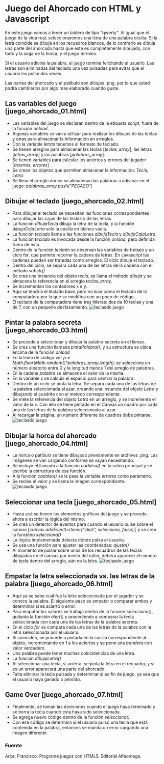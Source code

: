 # Juego del Ahorcado con HTML y Javascript

En este juego vamos a tener un tablero de tipo "qwerty".  Al igual que el juego de la vida real, seleccionaremos una letra de una palabra oculta.  Si la letra coincide se dibuja en los recuadros blancos, de lo contrario se dibuja una parte del ahorcado hasta que este es completamente dibujado, con todo y la soga de la horca, y el juego termina.

Si el usuario adivina la palabra, el juego termina felicitando al usuario.  Las letras son eliminadas del teclado una vez pulsadas para evitar que el usuario las pulse dos veces.

Las partes del ahorcado y el patíbulo son dibujos .png, por lo que usted podrá cambiarlos por algo mas elaborado cuando guste.

## Las variables del juego [juego_ahorcado_01.html]
- Las variables del juego se declaran dentro de la etiqueta *script*, fuera de la función *onload*.
- Algunas variables se van a utilizar para realizar los dibujos de las teclas y otras para almacenar la información en arreglos.
- Con la variable *letras* tenemos el formato de teclado.
- Se tienen arreglos para almacenar las teclas [*teclas_array*], las letras [*letras_array*] y las palabras [*palabras_array*].
- Se tienen variables para calcular los aciertos y errores del jugador [*aciertos*, *errores*]
- Se crean los objetos que permiten almacenar la información: *Tecla*, *Letra*
- Se llena el arreglo donce se almacenan las palabras a adivinar en el juego: *palabras_array.push("PEGASO")*

## Dibujar el teclado [juego_ahorcado_02.html]
- Para dibujar el teclado se necesitan las funciones correspondientes para dibujar las cajas de las teclas y de las letras.
- La función *dibujaTecla* dibuja la letra de la tecla, y la función *dibujaCajaLetra* solo la casilla en blanco vacía.
- La función *teclado* llama a las funciones *dibujaTecla* y *dibujaCajaLetra*.
- La función *teclado* es invocada desde la función *onload*, pero definida fuera de ésta.
- Dentro de la función *teclado* se observan las variables de trabajo y un ciclo for, que permite recorrer la cadena de letras. En Javascript las cadenas pueden ser tratadas como arreglos.  El ciclo dibuja el teclado.
- Dentro del ciclo, se separa cada una de las letras de la cadena con el método *substr()*
- Se crea una instancia del objeto *tecla*, se llama el método *dibuja* y se almacena la referencia en el arreglo *teclas_array*.
- Se incrementan los contadores x e y.
- Aqui se tendría el teclado base, pero no luce como el teclado de la computadora por lo que se modifica con un poco de código.
- El teclado de la computadora tiene tres hileras: dos de 10 teclas y una de 7, con un pequeño desfasamiento.
![teclasdo juego](/imagenes/teclado_juego.png "Teclado juego")

## Pintar la palabra secreta [juego_ahorcado_03.html]
- Se procede a seleccionar y dibujar la palabra secreta en el lienzo.
- Se crea una función llamada *pintaPalabra()*, y su estructura se ubica encima de la función *onload*
- En la linea de código *var p = Math.floor(Math.random()\*palabras_array.length);* se selecciona un número aleatorio entre 0 y la longitud menos 1 del arreglo de palabras.
- En la cadena *palabra* se almacena el valor de la misma.
- En la variable *x* se calcula el espacio para centrar la palabra.
- Dentro de un ciclo se pinta la letra.  Se separa cada una de las letras de la palabra seleccionada al azar, creando una instancia del objeto *Letra* y dibujando el cuadrito con el metodo correspondiente.
- Se mete la referencia del objeto *Letra* en un arreglo, y se incrementa el valor de la *x*.  Con ello se tiene pintado en el Canvas un cuadro por cada una de las letras de la palabra seleccionada al azar.
- Al recargar la página, un número diferente de cuadros debe pintarse.
![teclasdo juego](/imagenes/teclado_palabra.png "Teclado juego")

## Dibujar la horca del ahorcado [juego_ahorcado_04.html]
- La horca o patíbulo se tiene dibujado previamente en archivos .png. Las imágenes se van cargando conforme se vayan necesitando.
- Se incluye el llamado a la función *cadalso()* en la rutina principal y se escribe la estructura de esa función.
- A la función *cadalso()* se le pasa la variable *errores* como parámetro.
- Se recibe el valor y se llama la imagen correspondiente.
![teclasdo juego](/imagenes/horca.png "Teclado juego")

## Seleccionar una tecla [juego_ahorcado_05.html]
- Hasta acá se tienen los elementos gráficos del juego y se procede ahora a escribir la lógica del mismo.
- Se crea un detector de eventos para cuando el usuario pulse sobre el canvas [*canvas.addEventListener("click", selecciona, false);*] y se crea la funcióno *selecciona()*
- La lógica implementada detecta dónde pulsa el usuario.
- Se usa una función para ajustar las coordenadas: *ajusta()*
- Al momento de pulsar sobre unos de los recuadros de las teclas dibujadas en el canvas por medio del ratón, deberá aparecer el número de tecla dentro del arreglo, aún no la letra.
![teclasdo juego](/imagenes/seleccion_tecla.png "Teclado juego")

## Empatar la letra seleccionada vs. las letras de la palabra [juego_ahorcado_06.html]
- Aquí ya se sabe cuál fue la letra seleccionada por el jugador y se conoce la palabra.  El siguiente paso es empatar o comparar ambos y determinar si es acierto o error.
- Para empatar los valores se trabaja dentro de la función *selecciona()*, quitanto la función *alert()* y procediendo a comparar la tecla seleccionada  con cada una de las letras de la palabra secreta.
- En el ciclo *for* se compara cada una de las letras de la palabra con la letra seleccionada por el usuario.
- Si coinciden, se procede a pintarla en la casilla correspondiente al objeto, incrementando en 1 a los aciertos y se pone una *bandera* con valor verdadero.
- Una palabra puede tener muchas coincidencias de una letra.
- La función *dibujaLetra()*
- Al seleccionar una tecla, si acierta, se pinta la letra en el recuadro, y si es un error aparecerá una parte del ahorcado.
- Falta eliminar la tecla pulsada y determinar si es fin de juego, ya sea que el usuario haya ganado o perdido.

## Game Over [juego_ahorcado_07.html]
- Finalmente, se toman las decisiones cuando el juego haya terminado y se borra la tecla cuando esta haya sido seleccionada.
- Se agrega nuevo código dentro de la función *selecciona()*
- Con ese código se determina si el usuario pulsó una tecla que está contenida en la palabra, entonces se manda un error cargando una imagen diferente.


### Fuente
Arce, Francisco.  Programe juegos con HTML5.  Editorial Alfaomega.